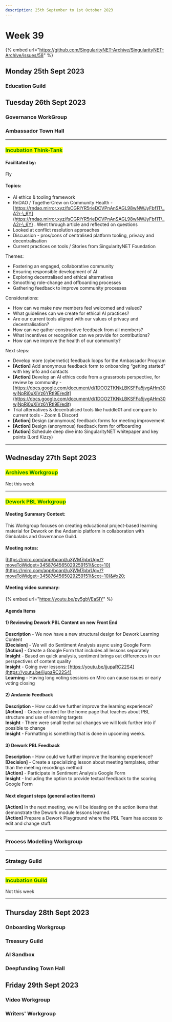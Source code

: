 ```yaml
---
description: 25th September to 1st October 2023
---
```


# Week 39

{% embed url="https://github.com/SingularityNET-Archive/SingularityNET-Archive/issues/58" %}

## Monday 25th Sept 2023 <a href="#docs-internal-guid-8c7843e0-7fff-3115-a00e-611719ec27d3" id="docs-internal-guid-8c7843e0-7fff-3115-a00e-611719ec27d3"></a>

### Education Guild

## Tuesday 26th Sept 2023

### Governance WorkGroup

### Ambassador Town Hall

***

### <mark style="color:green;">Incubation Think-Tank</mark>

#### Facilitated by:

Fly&#x20;

#### Topics:

* AI ethics & tooling framework
* RnDAO / TogetherCrew on Community Health - [https://rndao.mirror.xyz/fsCGRlYR5rieDCVPnAnSAGL98wNWJyFbf1T\_A2r-\_6Y](https://rndao.mirror.xyz/fsCGRlYR5rieDCVPnAnSAGL98wNWJyFbf1T\_A2r-\_6Y) . Went through article and reflected on questions
* Looked at conflict resolution approaches
* Discussion - pros/cons of centralised platform tooling, privacy and decentralisation
* Current practices on tools / Stories from SingularityNET Foundation

Themes:

* Fostering an engaged, collaborative community
* Ensuring responsible development of AI
* Exploring decentralised and ethical alternatives
* Smoothing role-change and offboarding processes
* Gathering feedback to improve community processes

Considerations:

* How can we make new members feel welcomed and valued?
* What guidelines can we create for ethical AI practices?
* Are our current tools aligned with our values of privacy and decentralisation?
* How can we gather constructive feedback from all members?
* What incentives or recognition can we provide for contributions?
* How can we improve the health of our community?

Next steps:

* Develop more (cybernetic) feedback loops for the Ambassador Program
* **\[Action]** Add anonymous feedback form to onboarding “getting started” with key info and contacts
* **\[Action]** Develop an AI ethics code from a grassroots perspective, for review by community - [https://docs.google.com/document/d/1DOO2TKNkLBKSFFa5jvgAHm30wjNpRj0uXiVz6YRtI9E/edit](https://docs.google.com/document/d/1DOO2TKNkLBKSFFa5jvgAHm30wjNpRj0uXiVz6YRtI9E/edit)
* Trial alternatives & decentralised tools like huddle01 and compare to current tools - Zoom & Discord
* **\[Action]** Design (anonymous) feedback forms for meeting improvement
* **\[Action]** Design (anonymous) feedback form for offboarding
* **\[Action]** Schedule deep dive into SingularityNET whitepaper and key points (Lord Kizzy)

***

## Wednesday 27th Sept 2023

### <mark style="color:green;">Archives Workgroup</mark>

Not this week

***

### <mark style="color:green;">Dework PBL Workgroup</mark>

#### **Meeting Summary** **Context:**&#x20;

This Workgroup focuses on creating educational project-based learning material for Dework on the Andamio platform in collaboration with Gimbalabs and Governance Guild.&#x20;

#### **Meeting notes:**&#x20;

[https://miro.com/app/board/uXjVM7pbrUg=/?moveToWidget=3458764565029259151\&cot=10](https://miro.com/app/board/uXjVM7pbrUg=/?moveToWidget=3458764565029259151\&cot=10)&#x20;

#### **Meeting video summary:**&#x20;

{% embed url="https://youtu.be/py5gbVEaSIY" %}

#### **Agenda Items**&#x20;

#### **1) Reviewing Dework PBL Content on new Front End**&#x20;

**Description** - We now have a new structural design for Dework Learning Content \
**\[Decision]** - We will do Sentiment Analysis async using Google Form \
**\[Action]** - Create a Google Form that includes all lessons separately \
**Insight** - Based on quick analysis, sentiment brings out differences in our perspectives of content quality \
**Insight** - Going over lessons: [https://youtu.be/jjupaRC22S4](https://youtu.be/jjupaRC22S4) \
**Learning** - Having long voting sessions on Miro can cause issues or early voting closing&#x20;

#### **2) Andamio Feedback**&#x20;

**Description** - How could we further improve the learning experience? \
**\[Action]** - Create content for the home page that teaches about PBL structure and use of learning targets \
**Insight** - There were small technical changes we will look further into if possible to change \
**Insight** - Formatting is something that is done in upcoming weeks.&#x20;

#### **3) Dework PBL Feedback**&#x20;

**Description** - How could we further improve the learning experience? \
**\[Decision]** - Create a specializing lesson about meeting templates, other than the meeting recordings method \
**\[Action]** - Participate in Sentiment Analysis Google Form \
**Insight** - Including the option to provide textual feedback to the scoring Google Form&#x20;

#### **Next elegant steps** (general action items)&#x20;

**\[Action]** In the next meeting, we will be ideating on the action items that demonstrate the Dework module lessons learned. \
**\[Action]** Prepare a Dework Playground where the PBL Team has access to edit and change stuff.

***

### Process Modelling Workgroup



***

### Strategy Guild



***

### <mark style="color:green;">Incubation Guild</mark>

Not this week



***

## Thursday 28th Sept 2023

### Onboarding Workgroup

### Treasury Guild

### AI Sandbox

### Deepfunding Town Hall

## Friday 29th Sept 2023

### Video Workgroup

### Writers' Workgroup
